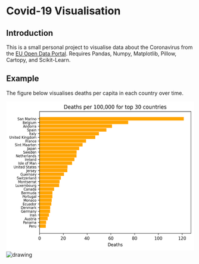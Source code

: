 # Covid-19 Visualisation

## Introduction

This is a small personal project to visualise data about the Coronavirus from the [EU Open Data Portal](https://data.europa.eu/euodp/en/data/). Requires Pandas, Numpy, Matplotlib, Pillow, Cartopy, and Scikit-Learn.

## Example

The figure below visualises deaths per capita in each country over time.

<img src="bar_chart.png" alt="drawing" height="400"/>
<img src="animation.gif" alt="drawing" height="400"/>